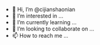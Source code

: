 - 👋 Hi, I’m @cijianshaonian
- 👀 I’m interested in ...
- 🌱 I’m currently learning ...
- 💞️ I’m looking to collaborate on ...
- 📫 How to reach me ...

<!---
cijianshaonian/cijianshaonian is a ✨ special ✨ repository because its `README.md` (this file) appears on your GitHub profile.
You can click the Preview link to take a look at your changes.
--->
